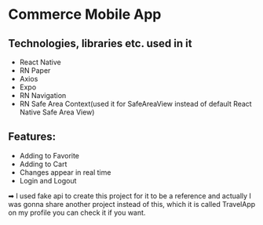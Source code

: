 # Commerce Mobile App

## Technologies, libraries etc. used in it

- React Native
- RN Paper
- Axios
- Expo
- RN Navigation
- RN Safe Area Context(used it for SafeAreaView instead of default React Native Safe Area View)

## Features:
- Adding to Favorite
- Adding to Cart
- Changes appear in real time
- Login and Logout

➡ I used fake api to create this project for it to be a reference and actually I was gonna share another project instead of this, which it is called TravelApp on my profile you can check it if you want.
